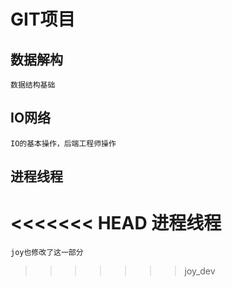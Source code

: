# GIT项目
## 数据解构
    数据结构基础
## IO网络
    IO的基本操作，后端工程师操作
## 进程线程
<<<<<<< HEAD
    进程线程
=======
    joy也修改了这一部分
>>>>>>> joy_dev
